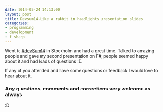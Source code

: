 ```yaml
---
date: 2014-05-24 14:13:00
layout: post
title: Devsum14-Like a rabbit in headlights presentation slides
categories:
- programming 
- development
- f sharp
---
```


Went to [#devSum14](ds) in Stockholm and had a great time. Talked to amazing people and gave my second presentation on F#, people seemed happy about it and had loads of questions :D. 

<script async class="speakerdeck-embed" data-id="64cd51d0c57f0131946306305ec17342" data-ratio="1.33333333333333" src="//speakerdeck.com/assets/embed.js"></script>

If any of you attended and have some questions or feedback I would love to hear about it.

### Any questions, comments and corrections very welcome as always
:D

[ds]:http://www.devsum.se/speaker/andrea-magnorsky/